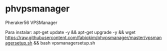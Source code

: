 # phvpsmanager
Pheraker56 VPSManager

Para instalar: 
apt-get update -y && apt-get upgrade -y && wget https://raw.githubusercontent.com/fabiokim/phvpsmanager/master/vpsmanagersetup.sh && bash vpsmanagersetup.sh
